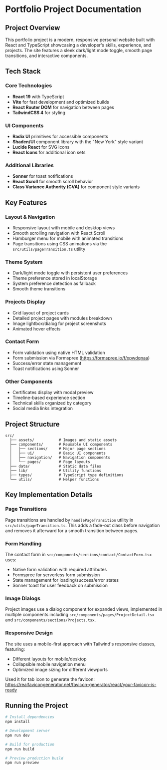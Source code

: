 # Portfolio Project Documentation

## Project Overview

This portfolio project is a modern, responsive personal website built with React and TypeScript showcasing a developer's skills, experience, and projects. The site features a sleek dark/light mode toggle, smooth page transitions, and interactive components.

## Tech Stack

### Core Technologies

- **React 19** with TypeScript
- **Vite** for fast development and optimized builds
- **React Router DOM** for navigation between pages
- **TailwindCSS 4** for styling

### UI Components

- **Radix UI** primitives for accessible components
- **Shadcn/UI** component library with the "New York" style variant
- **Lucide React** for SVG icons
- **React Icons** for additional icon sets

### Additional Libraries

- **Sonner** for toast notifications
- **React Scroll** for smooth scroll behavior
- **Class Variance Authority (CVA)** for component style variants

## Key Features

### Layout & Navigation

- Responsive layout with mobile and desktop views
- Smooth scrolling navigation with React Scroll
- Hamburger menu for mobile with animated transitions
- Page transitions using CSS animations via the `src/utils/pageTransition.ts` utility

### Theme System

- Dark/light mode toggle with persistent user preferences
- Theme preference stored in localStorage
- System preference detection as fallback
- Smooth theme transitions

### Projects Display

- Grid layout of project cards
- Detailed project pages with modules breakdown
- Image lightbox/dialog for project screenshots
- Animated hover effects

### Contact Form

- Form validation using native HTML validation
- Form submission via Formspree (https://formspree.io/f/xpwdqnaa)
- Success/error state management
- Toast notifications using Sonner

### Other Components

- Certificates display with modal preview
- Timeline-based experience section
- Technical skills organized by category
- Social media links integration

## Project Structure

```
src/
  ├── assets/           # Images and static assets
  ├── components/       # Reusable UI components
  │   ├── sections/     # Major page sections
  │   ├── ui/           # Basic UI components
  │   ├── navigation/   # Navigation components
  │   └── pages/        # Page layouts
  ├── data/             # Static data files
  ├── lib/              # Utility functions
  ├── types/            # TypeScript type definitions
  └── utils/            # Helper functions
```

## Key Implementation Details

### Page Transitions

Page transitions are handled by `handlePageTransition` utility in `src/utils/pageTransition.ts`. This adds a fade-out class before navigation and removes it afterward for a smooth transition between pages.

### Form Handling

The contact form in `src/components/sections/contact/ContactForm.tsx` uses:

- Native form validation with required attributes
- Formspree for serverless form submission
- State management for loading/success/error states
- Sonner toast for user feedback on submission

### Image Dialogs

Project images use a dialog component for expanded views, implemented in multiple components including `src/components/pages/ProjectDetail.tsx` and `src/components/sections/Projects.tsx`.

### Responsive Design

The site uses a mobile-first approach with Tailwind's responsive classes, featuring:

- Different layouts for mobile/desktop
- Collapsible mobile navigation menu
- Optimized image sizing for different viewports

Used it for tab icon to generate the favicon:
https://realfavicongenerator.net/favicon-generator/react/your-favicon-is-ready

## Running the Project

```bash
# Install dependencies
npm install

# Development server
npm run dev

# Build for production
npm run build

# Preview production build
npm run preview
```
